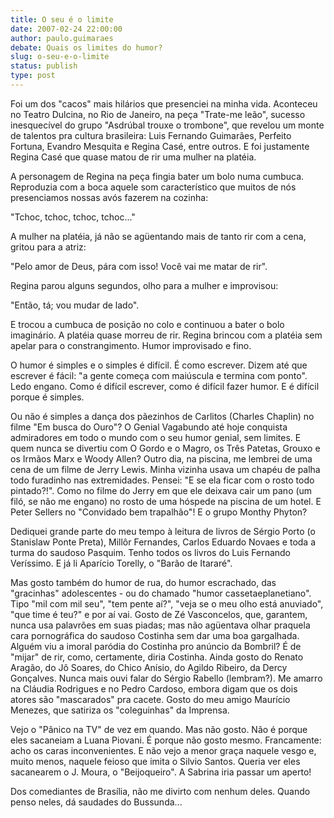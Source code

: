 ```yaml
---
title: O seu é o limite
date: 2007-02-24 22:00:00
author: paulo.guimaraes
debate: Quais os limites do humor?
slug: o-seu-e-o-limite
status: publish 
type: post
---
```


Foi um dos "cacos" mais hilários que presenciei na minha vida. Aconteceu no Teatro Dulcina, no Rio de Janeiro, na peça "Trate-me leão", sucesso inesquecível do grupo "Asdrúbal trouxe o trombone", que revelou um monte de talentos pra cultura brasileira: Luis Fernando Guimarães, Perfeito Fortuna, Evandro Mesquita e Regina Casé, entre outros. E foi justamente Regina Casé que quase matou de rir uma mulher na platéia.   

  

A personagem de Regina na peça fingia bater um bolo numa cumbuca. Reproduzia com a boca aquele som característico que muitos de nós presenciamos nossas avós fazerem na cozinha:  

"Tchoc, tchoc, tchoc, tchoc..."   

  

A mulher na platéia, já não se agüentando mais de tanto rir com a cena, gritou para a atriz:  

  

"Pelo amor de Deus, pára com isso! Você vai me matar de rir".  

  

Regina parou alguns segundos, olho para a mulher e improvisou:  

  

"Então, tá; vou mudar de lado".  

  

E trocou a cumbuca de posição no colo e continuou a bater o bolo imaginário. A platéia quase morreu de rir. Regina brincou com a platéia sem apelar para o constrangimento. Humor improvisado e fino.  

  

O humor é simples e o simples é difícil. É como escrever. Dizem até que escrever é fácil: "a gente começa com maiúscula e termina com ponto". Ledo engano. Como é difícil escrever, como é difícil fazer humor. E é difícil porque é simples.  

  

Ou não é simples a dança dos pãezinhos de Carlitos (Charles Chaplin) no filme "Em busca do Ouro"? O Genial Vagabundo até hoje conquista admiradores em todo o mundo com o seu humor genial, sem limites. E quem nunca se divertiu com O Gordo e o Magro, os Três Patetas, Grouxo e os Irmãos Marx e Woody Allen? Outro dia, na piscina, me lembrei de uma cena de um filme de Jerry Lewis. Minha vizinha usava um chapéu de palha todo furadinho nas extremidades. Pensei: "E se ela ficar com o rosto todo pintado?!". Como no filme do Jerry em que ele deixava cair um pano (um filó, se não me engano) no rosto de uma hóspede na piscina de um hotel. E Peter Sellers no "Convidado bem trapalhão"! E o grupo Monthy Phyton?  

  

Dediquei grande parte do meu tempo à leitura de livros de Sérgio Porto (o Stanislaw Ponte Preta), Millôr Fernandes, Carlos Eduardo Novaes e toda a turma do saudoso Pasquim. Tenho todos os livros do Luis Fernando Veríssimo. E já li Aparício Torelly, o "Barão de Itararé".  

  

Mas gosto também do humor de rua, do humor escrachado, das "gracinhas" adolescentes - ou do chamado "humor cassetaeplanetiano". Tipo "mil com mil seu", "tem pente aí?", "veja se o meu olho está anuviado", "que time é teu?" e por aí vai. Gosto de Zé Vasconcelos, que, garantem, nunca usa palavrões em suas piadas; mas não agüentava olhar praquela cara pornográfica do saudoso Costinha sem dar uma boa gargalhada. Alguém viu a imoral paródia do Costinha pro anúncio da Bombril? É de "mijar" de rir, como, certamente, diria Costinha. Ainda gosto do Renato Aragão, do Jô Soares, do Chico Anísio, do Agildo Ribeiro, da Dercy Gonçalves. Nunca mais ouvi falar do Sérgio Rabello (lembram?). Me amarro na Cláudia Rodrigues e no Pedro Cardoso, embora digam que os dois atores são "mascarados" pra cacete. Gosto do meu amigo Maurício Menezes, que satiriza os "coleguinhas" da Imprensa.  

  

Vejo o "Pânico na TV" de vez em quando. Mas não gosto. Não é porque eles sacaneiam a Luana Piovani. É porque não gosto mesmo. Francamente: acho os caras inconvenientes. E não vejo a menor graça naquele vesgo e, muito menos, naquele feioso que imita o Silvio Santos. Queria ver eles sacanearem o J. Moura, o "Beijoqueiro". A Sabrina iria passar um aperto!  

  

Dos comediantes de Brasília, não me divirto com nenhum deles. Quando penso neles, dá saudades do Bussunda...

